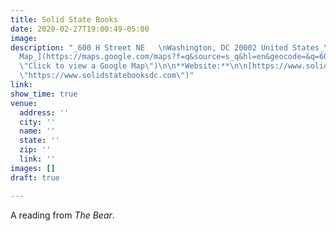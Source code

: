 ```yaml
---
title: Solid State Books
date: 2020-02-27T19:00:49-05:00
image: 
description: "_600 H Street NE   \nWashington, DC 20002 United States_\n\n[_+ Google
  Map_](https://maps.google.com/maps?f=q&source=s_q&hl=en&geocode=&q=600+H+Street+NE+Washington+DC+20002+United+States
  \"Click to view a Google Map\")\n\n**Website:**\n\n[https://www.solidstatebooksdc.com](https://www.solidstatebooksdc.com
  \"https://www.solidstatebooksdc.com\")"
link: 
show_time: true
venue:
  address: ''
  city: ''
  name: ''
  state: ''
  zip: ''
  link: ''
images: []
draft: true

---
```

A reading from _The Bear_.